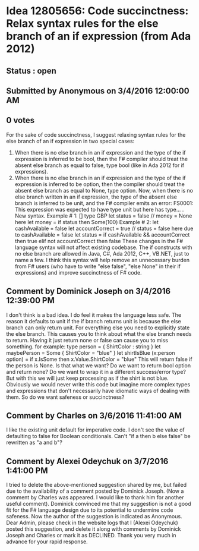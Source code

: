 # Idea 12805656: Code succinctness: Relax syntax rules for the else branch of an if expression (from Ada 2012) #

## Status : open

## Submitted by Anonymous on 3/4/2016 12:00:00 AM

## 0 votes

For the sake of code succinctness, I suggest relaxing syntax rules for the else branch of an if expression in two special cases:
1) When there is no else branch in an if expression and the type of the if expression is inferred to be bool, then the F# compiler should treat the absent else branch as equal to false, type bool (like in Ada 2012 for if expressions).
2) When there is no else branch in an if expression and the type of the if expression is inferred to be option, then the compiler should treat the absent else branch as equal to None, type option.
Now, when there is no else branch written in an if expression, the type of the absent else branch is inferred to be unit, and the F# compiler emits an error: FS0001: This expression was expected to have type unit but here has type... .
New syntax. Example # 1:
[<Measure>]
type GBP
let status = false
// money = None here
let money = if status then Some(100<GBP>)
Example # 2:
let cashAvailable = false
let accountCorrect = true
// status = false here due to cashAvailable = false
let status = if cashAvailable && accountCorrect then true
elif not accountCorrect then false
These changes in the F# language syntax will not affect existing codebase. The if constructs with no else branch are allowed in Java, C#, Ada 2012, C++, VB.NET, just to name a few. I think this syntax will help remove an unnecessary burden from F# users (who have to write "else false", "else None" in their if expressions) and improve succinctness of F# code.


## Comment by Dominick Joseph on 3/4/2016 12:39:00 PM

I don't think is a bad idea. I do feel it makes the language less safe. The reason it defaults to unit if the if branch returns unit is because the else branch can only return unit. For everything else you need to explicitly state the else branch. This causes you to think about what the else branch needs to return. Having it just return none or false can cause you to miss something.
for example:
type person = { ShirtColor : string }
let maybePerson = Some { ShirtColor = "blue" }
let shirtIsBlue (x:person option) = if x.IsSome then x.Value.ShirtColor = "blue"
This will return false if the person is None. Is that what we want? Do we want to return bool option and return none? Do we want to wrap it in a different success/error type? But with this we will just keep processing as if the shirt is not blue. Obviously we would never write this code but imagine more complex types and expressions that don't necessarily have idiomatic ways of dealing with them.
So do we want safeness or succinctness?

## Comment by Charles on 3/6/2016 11:41:00 AM

I like the existing unit default for imperative code.
I don't see the value of defaulting to false for Boolean conditionals. Can't "if a then b else false" be rewritten as "a and b"?

## Comment by Alexei Odeychuk on 3/7/2016 1:41:00 PM

I tried to delete the above-mentioned suggestion shared by me, but failed due to the availability of a comment posted by Dominick Joseph. (Now a comment by Charles was appeared. I would like to thank him for another useful comment). Dominick convinced me that my suggestion is not a good fit for the F# language design due to its potential to undermine code safeness. Now the author of the suggestion is indicated as Anonymous. Dear Admin, please check in the website logs that I (Alexei Odeychuk) posted this suggestion, and delete it along with comments by Dominick Joseph and Charles or mark it as DECLINED. Thank you very much in advance for your rapid response.
